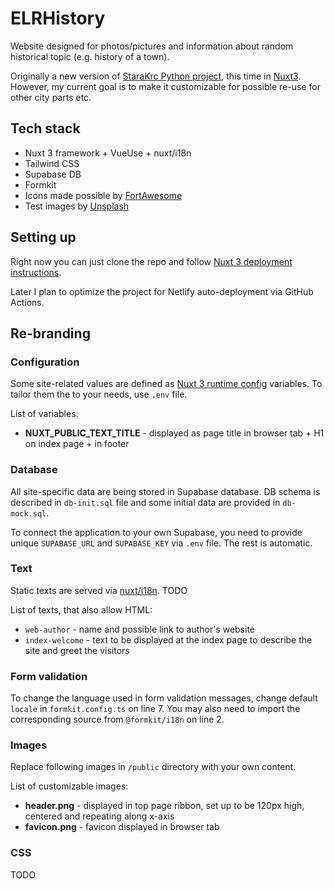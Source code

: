 # ELRHistory
Website designed for photos/pictures and information about random historical topic (e.g. history of a town).

Originally a new version of [StaraKrc Python project](https://github.com/AloisSeckar/StaraKrc), this time in [Nuxt3](https://v3.nuxtjs.org/). However, my current goal is to make it customizable for possible re-use for other city parts etc.

## Tech stack
- Nuxt 3 framework + VueUse + nuxt/i18n
- Tailwind CSS
- Supabase DB
- Formkit
- Icons made possible by [FortAwesome](https://github.com/FortAwesome/vue-fontawesome)
- Test images by [Unsplash](https://unsplash.com/)

## Setting up

Right now you can just clone the repo and follow [Nuxt 3 deployment instructions](https://v3.nuxtjs.org/getting-started/deployment/).

Later I plan to optimize the project for Netlify auto-deployment via GitHub Actions.

## Re-branding

### Configuration

Some site-related values are defined as [Nuxt 3 runtime config](https://v3.nuxtjs.org/guide/going-further/runtime-config) variables. To tailor them the to your needs, use `.env` file.

List of variables:
* **NUXT_PUBLIC_TEXT_TITLE** - displayed as page title in browser tab + H1 on index page + in footer

### Database

All site-specific data are being stored in Supabase database. DB schema is described in `db-init.sql` file and some initial data are provided in `db-mock.sql`. 

To connect the application to your own Supabase, you need to provide unique `SUPABASE_URL` and `SUPABASE_KEY` via `.env` file. The rest is automatic.

### Text

Static texts are served via [nuxt/i18n](https://v8.i18n.nuxtjs.org/). TODO

List of texts, that also allow HTML:
* `web-author` - name and possible link to author's website
* `index-welcome` - text to be displayed at the index page to describe the site and greet the visitors

### Form validation

To change the language used in form validation messages, change default `locale` in `formkit.config.ts` on line 7. You may also need to import the corresponding source from `@formkit/i18n` on line 2.

### Images

Replace following images in `/public` directory with your own content.

List of customizable images:
* **header.png** - displayed in top page ribbon, set up to be 120px high, centered and repeating along x-axis
* **favicon.png** - favicon displayed in browser tab

### CSS

TODO

